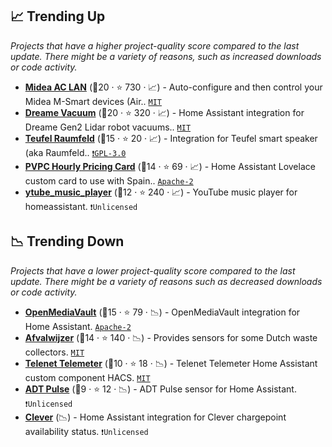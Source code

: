 ## 📈 Trending Up

_Projects that have a higher project-quality score compared to the last update. There might be a variety of reasons, such as increased downloads or code activity._

- <b><a href="https://github.com/georgezhao2010/midea_ac_lan">Midea AC LAN</a></b> (🥇20 ·  ⭐ 730 · 📈) - Auto-configure and then control your Midea M-Smart devices (Air.. <code><a href="http://bit.ly/34MBwT8">MIT</a></code>
- <b><a href="https://github.com/Tasshack/dreame-vacuum">Dreame Vacuum</a></b> (🥇20 ·  ⭐ 320 · 📈) - Home Assistant integration for Dreame Gen2 Lidar robot vacuums.. <code><a href="http://bit.ly/34MBwT8">MIT</a></code>
- <b><a href="https://github.com/B5r1oJ0A9G/teufel_raumfeld">Teufel Raumfeld</a></b> (🥈15 ·  ⭐ 20 · 📈) - Integration for Teufel smart speaker (aka Raumfeld.. <code><a href="http://bit.ly/2M0xdwT">❗️GPL-3.0</a></code>
- <b><a href="https://github.com/danimart1991/pvpc-hourly-pricing-card">PVPC Hourly Pricing Card</a></b> (🥈14 ·  ⭐ 69 · 📈) - Home Assistant Lovelace custom card to use with Spain.. <code><a href="http://bit.ly/3nYMfla">Apache-2</a></code>
- <b><a href="https://github.com/KoljaWindeler/ytube_music_player">ytube_music_player</a></b> (🥈12 ·  ⭐ 240 · 📈) - YouTube music player for homeassistant. <code>❗Unlicensed</code>

## 📉 Trending Down

_Projects that have a lower project-quality score compared to the last update. There might be a variety of reasons such as decreased downloads or code activity._

- <b><a href="https://github.com/tomaae/homeassistant-openmediavault">OpenMediaVault</a></b> (🥈15 ·  ⭐ 79 · 📉) - OpenMediaVault integration for Home Assistant. <code><a href="http://bit.ly/3nYMfla">Apache-2</a></code>
- <b><a href="https://github.com/xirixiz/homeassistant-afvalwijzer">Afvalwijzer</a></b> (🥈14 ·  ⭐ 140 · 📉) - Provides sensors for some Dutch waste collectors. <code><a href="http://bit.ly/34MBwT8">MIT</a></code>
- <b><a href="https://github.com/myTselection/telenet_telemeter">Telenet Telemeter</a></b> (🥈10 ·  ⭐ 18 · 📉) - Telenet Telemeter Home Assistant custom component HACS. <code><a href="http://bit.ly/34MBwT8">MIT</a></code>
- <b><a href="https://github.com/rsnodgrass/hass-adtpulse">ADT Pulse</a></b> (🥉9 ·  ⭐ 12 · 📉) - ADT Pulse sensor for Home Assistant. <code>❗Unlicensed</code>
- <b><a href="{}">Clever</a></b> (📉) - Home Assistant integration for Clever chargepoint availability status. <code>❗Unlicensed</code>

